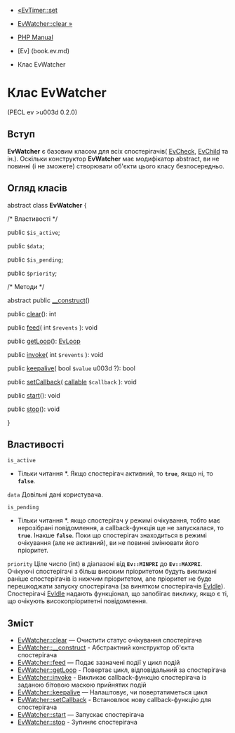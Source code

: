- [«EvTimer::set](evtimer.set.md)
- [EvWatcher::clear »](evwatcher.clear.md)

- [PHP Manual](index.md)
- [Ev] (book.ev.md)
- Клас EvWatcher

# Клас EvWatcher

(PECL ev \>u003d 0.2.0)

## Вступ

**EvWatcher** є базовим класом для всіх спостерігачів(
[EvCheck](class.evcheck.md), [EvChild](class.evchild.md) та ін.).
Оскільки конструктор **EvWatcher** має модифікатор abstract, ви не
повинні (і не зможете) створювати об'єкти цього класу безпосередньо.

## Огляд класів

abstract class **EvWatcher** {

/\* Властивості \*/

public `$is_active`;

public `$data`;

public `$is_pending`;

public `$priority`;

/\* Методи \*/

abstract public [\_\_construct](evwatcher.construct.md)()

public [clear](evwatcher.clear.md)(): int

public [feed](evwatcher.feed.md)( int `$revents` ): void

public [getLoop](evwatcher.getloop.md)(): [EvLoop](class.evloop.md)

public [invoke](evwatcher.invoke.md)( int `$revents` ): void

public [keepalive](evwatcher.keepalive.md)( bool `$value` u003d ?): bool

public [setCallback](evwatcher.setcallback.md)(
[callable](language.types.callable.md) `$callback` ): void

public [start](evwatcher.start.md)(): void

public [stop](evwatcher.stop.md)(): void

}

## Властивості

`is_active`
* Тільки читання *. Якщо спостерігач активний, то **`true`**, якщо ні, то
**`false`**.

`data`
Довільні дані користувача.

`is_pending`
* Тільки читання *. якщо спостерігач у режимі очікування, тобто має
нерозібрані повідомлення, а callback-функція ще не запускалася, то
**`true`**. Інакше **`false`**. Поки що спостерігач знаходиться в
режимі очікування (але не активний), ви не повинні змінювати його пріоритет.

`priority`
Ціле число (int) в діапазоні від **`Ev::MINPRI`** до **`Ev::MAXPRI`**.
Очікуючі спостерігачі з більш високим пріоритетом будуть викликані раніше
спостерігачів із нижчим пріоритетом, але пріоритет не буде
перешкоджати запуску спостерігача (за винятком спостерігачів
[EvIdle](class.evidle.md)). Спостерігачі [EvIdle](class.evidle.md)
надають функціонал, що запобігає виклику, якщо є ті, що очікують
високопріоритетні повідомлення.

## Зміст

- [EvWatcher::clear](evwatcher.clear.md) — Очистити статус очікування
спостерігача
- [EvWatcher::\_\_construct](evwatcher.construct.md) - Абстрактний
конструктор об'єкта спостерігача
- [EvWatcher::feed](evwatcher.feed.md) — Подає зазначені події у
цикл подій
- [EvWatcher::getLoop](evwatcher.getloop.md) - Повертає цикл,
відповідальний за спостерігача
- [EvWatcher::invoke](evwatcher.invoke.md) - Викликає
callback-функцію спостерігача із заданою бітовою маскою прийнятих
подій
- [EvWatcher::keepalive](evwatcher.keepalive.md) — Налаштовує,
чи повертатиметься цикл
- [EvWatcher::setCallback](evwatcher.setcallback.md) - Встановлює
нову callback-функцію для спостерігача
- [EvWatcher::start](evwatcher.start.md) — Запускає спостерігача
- [EvWatcher::stop](evwatcher.stop.md) - Зупиняє спостерігача
